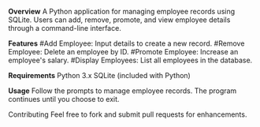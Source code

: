 **Overview**
A Python application for managing employee records using SQLite. Users can add, remove, promote, and view employee details through a command-line interface.

**Features**
#Add Employee: Input details to create a new record.
#Remove Employee: Delete an employee by ID.
#Promote Employee: Increase an employee's salary.
#Display Employees: List all employees in the database.

**Requirements**
Python 3.x
SQLite (included with Python)

**Usage**
Follow the prompts to manage employee records. The program continues until you choose to exit.

Contributing
Feel free to fork and submit pull requests for enhancements.
